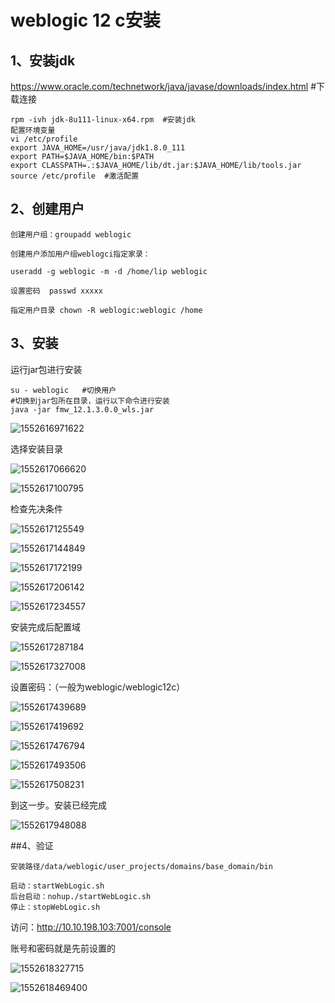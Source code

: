 # weblogic 12 c安装

## 1、安装jdk

https://www.oracle.com/technetwork/java/javase/downloads/index.html  #下载连接

```
rpm -ivh jdk-8u111-linux-x64.rpm  #安装jdk
配置环境变量
vi /etc/profile
export JAVA_HOME=/usr/java/jdk1.8.0_111
export PATH=$JAVA_HOME/bin:$PATH
export CLASSPATH=.:$JAVA_HOME/lib/dt.jar:$JAVA_HOME/lib/tools.jar
source /etc/profile  #激活配置
```

##  2、创建用户

```
创建用户组：groupadd weblogic

创建用户添加用户组weblogci指定家录：

useradd -g weblogic -m -d /home/lip weblogic

设置密码  passwd xxxxx

指定用户目录 chown -R weblogic:weblogic /home
```



## 3、安装

运行jar包进行安装

```
su - weblogic   #切换用户
#切换到jar包所在目录，运行以下命令进行安装
java -jar fmw_12.1.3.0.0_wls.jar 
```

![1552616971622](images\1552616971622.png)

选择安装目录

![1552617066620](images\1552617066620.png)



![1552617100795](images\1552617100795.png)

检查先决条件

![1552617125549](image\1552617125549.png)

![1552617144849](image\1552617144849.png)

![1552617172199](image\1552617172199.png)

![1552617206142](image\1552617206142.png)

![1552617234557](image\1552617234557.png)

安装完成后配置域

![1552617287184](image\1552617287184.png)

![1552617327008](image\1552617327008.png)

设置密码：（一般为weblogic/weblogic12c）

![1552617439689](image\1552617439689.png)

![1552617419692](image\1552617419692.png)

![1552617476794](image\1552617476794.png)

![1552617493506](image\1552617493506.png)

![1552617508231](image\1552617508231.png)

到这一步。安装已经完成

![1552617948088](image\1552617948088.png)

##4、验证

```
安装路径/data/weblogic/user_projects/domains/base_domain/bin

启动：startWebLogic.sh
后台启动：nohup./startWebLogic.sh
停止：stopWebLogic.sh
```

访问：http://10.10.198.103:7001/console

账号和密码就是先前设置的

![1552618327715](image\1552618327715.png)

![1552618469400](image\1552618469400.png)

